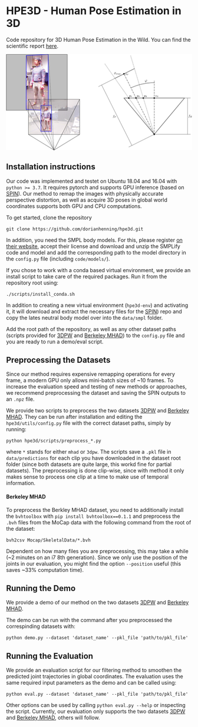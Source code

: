 # HPE3D - Human Pose Estimation in 3D

Code repository for 3D Human Pose Estimation in the Wild. You can find the scientific report [here](hpe3d_report.pdf).

![teaser](teaser.png)

## Installation instructions
Our code was implemented and testet on Ubuntu 18.04 and 16.04 with `python >= 3.7`. It requires pytorch and supports GPU inference (based on [SPIN](https://github.com/nkolot/SPIN)). Our method to remap the images with physically accurate perspective distortion, as well as acquire 3D poses in global world coordinates supports both GPU and CPU computations.

To get started, clone the repository

```
git clone https://github.com/dorianhenning/hpe3d.git
```
In addition, you need the SMPL body models. For this, please register [on their website](http://smplify.is.tue.mpg.de/), accept their license and download and unzip the SMPLify code and model and add the corresponding path to the model directory in the `config.py` file (including `code/models/`).

If you chose to work with a conda based virtual environment, we provide an install script to take care of the required packages. Run it from the repository root using:

```
./scripts/install_conda.sh
```
In addition to creating a new virtual environment (`hpe3d-env`) and activating it, it will download and extract the necessary files for the [SPIN](https://github.com/nkolot/SPIN)) repo and copy the lates neutral body model over into the `data/smpl` folder.

Add the root path of the repository, as well as any other dataset paths (scripts provided for [3DPW](https://virtualhumans.mpi-inf.mpg.de/3DPW/) and [Berkeley MHAD](https://tele-immersion.citris-uc.org/berkeley_mhad)) to the `config.py` file and you are ready to run a demo/eval script.

## Preprocessing the Datasets
Since our method requires expensive remapping operations for every frame, a modern GPU only allows mini-batch sizes of ~10 frames. To increase the evaluation speed and testing of new methods or approaches, we recommend preprocessing the dataset and saving the SPIN outputs to an `.npz` file.

We provide two scripts to preprocess the two datasets [3DPW](https://virtualhumans.mpi-inf.mpg.de/3DPW/) and [Berkeley MHAD](https://tele-immersion.citris-uc.org/berkeley_mhad). They can be run after installation and editing the `hpe3d/utils/config.py` file with the correct dataset paths, simply by running:
```
python hpe3d/scripts/preprocess_*.py
```
where `*` stands for either `mhad` or `3dpw`. The scripts save a `.pkl` file in `data/predictions` for each clip you have downloaded in the dataset root folder (since both datasets are quite large, this workd fine for partial datasets). The preprocessing is done clip-wise, since with method it only makes sense to process one clip at a time to make use of temporal information.

#### Berkeley MHAD
To preprocess the Berkley MHAD dataset, you need to additionally install the `bvhtoolbox` with `pip install bvhtoolbox==0.1.1` and preprocess the `.bvh` files from the MoCap data with the following command from the root of the dataset:
```
bvh2csv Mocap/SkeletalData/*.bvh
```
Dependent on how many files you are preprocessing, this may take a while (~2 minutes on an i7 8th generation). Since we only use the position of the joints in our evaluation, you might find the option `--position` useful (this saves ~33% computation time).

## Running the Demo
We provide a demo of our method on the two datasets [3DPW](https://virtualhumans.mpi-inf.mpg.de/3DPW/) and [Berkeley MHAD](https://tele-immersion.citris-uc.org/berkeley_mhad).

The demo can be run with the command after you preprocessed the correspinding datasets with:
```
python demo.py --dataset 'dataset_name' --pkl_file 'path/to/pkl_file'
```


## Running the Evaluation
We provide an evaluation script for our filtering method to smoothen the predicted joint trajectories in global coordinates. The evaluation uses the same required input parameters as the demo and can be called using:
```
python eval.py --dataset 'dataset_name' --pkl_file 'path/to/pkl_file'
```

Other options can be used by calling `python eval.py --help` or inspecting the script. Currently, our evaluation only supports the two datasets [3DPW](https://virtualhumans.mpi-inf.mpg.de/3DPW/) and [Berkeley MHAD](https://tele-immersion.citris-uc.org/berkeley_mhad), others will follow.
